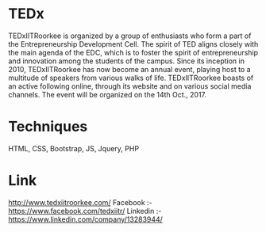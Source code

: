 # TEDx
TEDxIITRoorkee is organized by a group of enthusiasts who form a part of the Entrepreneurship Development Cell. The spirit of TED aligns closely with the main agenda of the EDC, which is to foster the spirit of entrepreneurship and innovation among the students of the campus. Since its inception in 2010, TEDxIITRoorkee has now become an annual event, playing host to a multitude of speakers from various walks of life. TEDxIITRoorkee boasts of an active following online, through its website and on various social media channels. The event will be organized on the 14th Oct., 2017.
# Techniques
HTML, CSS, Bootstrap, JS, Jquery, PHP 
# Link
http://www.tedxiitroorkee.com/
Facebook :- https://www.facebook.com/tedxiitr/
Linkedin :- https://www.linkedin.com/company/13283944/
